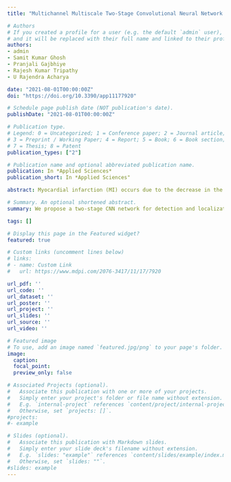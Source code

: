 ```yaml
---
title: "Multichannel Multiscale Two-Stage Convolutional Neural Network for the Detection and Localization of Myocardial Infarction Using Vectorcardiogram Signal"

# Authors
# If you created a profile for a user (e.g. the default `admin` user), write the username (folder name) here 
# and it will be replaced with their full name and linked to their profile.
authors:
- admin
- Samit Kumar Ghosh
- Pranjali Gajbhiye
- Rajesh Kumar Tripathy
- U Rajendra Acharya

date: "2021-08-01T00:00:00Z"
doi: "https://doi.org/10.3390/app11177920"

# Schedule page publish date (NOT publication's date).
publishDate: "2021-08-01T00:00:00Z"

# Publication type.
# Legend: 0 = Uncategorized; 1 = Conference paper; 2 = Journal article;
# 3 = Preprint / Working Paper; 4 = Report; 5 = Book; 6 = Book section;
# 7 = Thesis; 8 = Patent
publication_types: ["2"]

# Publication name and optional abbreviated publication name.
publication: In *Applied Sciences*
publication_short: In *Applied Sciences"

abstract: Myocardial infarction (MI) occurs due to the decrease in the blood flow into one part of the heart, and it further causes damage to the heart muscle. The 12-channel electrocardiogram (ECG) has been widely used to detect and localize MI pathology in clinical studies. The vectorcardiogram (VCG) is a 3-channel recording system used to measure the heart’s electrical activity in sagittal, transverse, and frontal planes. The VCG signals have advantages over the 12-channel ECG to localize posterior MI pathology. Detection and localization of MI using VCG signals are vital in clinical practice. This paper proposes a multi-channel multi-scale two-stage deep-learning-based approach to detect and localize MI using VCG signals. In the first stage, the multivariate variational mode decomposition (MVMD) decomposes the three-channel-based VCG signal beat into five components along each channel. The multi-channel multi-scale VCG tensor is formulated using the modes of each channel of VCG data, and it is used as the input to the deep convolutional neural network (CNN) to classify MI and normal sinus rhythm (NSR) classes. In the second stage, the multi-class deep CNN is used for the categorization of anterior MI (AMI), anterior-lateral MI (ALMI), anterior-septal MI (ASMI), inferior MI (IMI), inferior-lateral MI (ILMI), inferior-posterior-lateral (IPLMI) classes using MI detected multi-channel multi-scale VCG instances from the first stage. The proposed approach is developed using the VCG data obtained from a public database. The results reveal that the approach has obtained the accuracy, sensitivity, and specificity values of 99.58%, 99.18%, and 99.87%, respectively, for MI detection. Moreover, for MI localization, we have obtained the overall accuracy value of 99.86% in the second stage for our proposed network. The proposed approach has demonstrated superior classification performance compared to the existing VCG signal-based MI detection and localization techniques. View Full-Text

# Summary. An optional shortened abstract.
summary: We propose a two-stage CNN network for detection and localization of Myocardial Infarction via VCG signals.

tags: []

# Display this page in the Featured widget?
featured: true

# Custom links (uncomment lines below)
# links:
# - name: Custom Link
#   url: https://www.mdpi.com/2076-3417/11/17/7920

url_pdf: ''
url_code: ''
url_dataset: ''
url_poster: ''
url_project: ''
url_slides: ''
url_source: ''
url_video: ''

# Featured image
# To use, add an image named `featured.jpg/png` to your page's folder. 
image:
  caption: 
  focal_point: 
  preview_only: false

# Associated Projects (optional).
#   Associate this publication with one or more of your projects.
#   Simply enter your project's folder or file name without extension.
#   E.g. `internal-project` references `content/project/internal-project/index.md`.
#   Otherwise, set `projects: []`.
#projects:
#- example

# Slides (optional).
#   Associate this publication with Markdown slides.
#   Simply enter your slide deck's filename without extension.
#   E.g. `slides: "example"` references `content/slides/example/index.md`.
#   Otherwise, set `slides: ""`.
#slides: example
---
```

